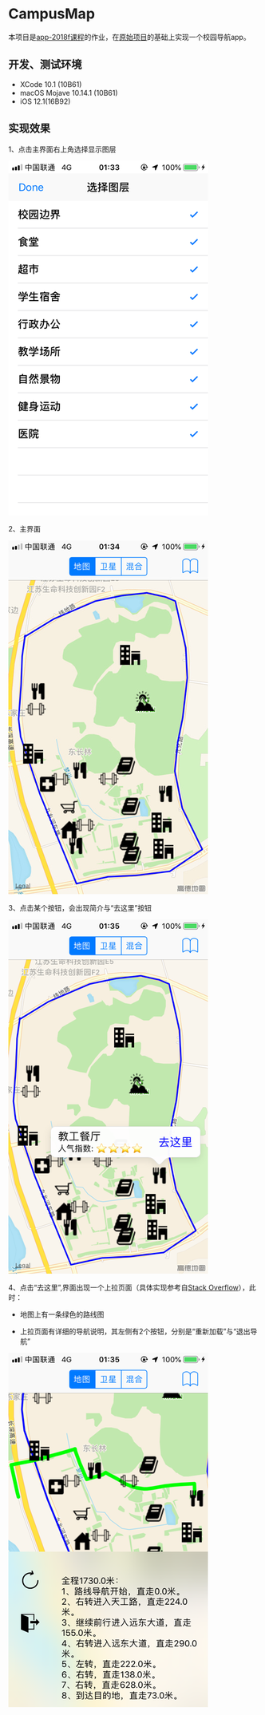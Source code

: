 # CampusMap
本项目是[app-2018f课程](https://github.com/njuics/app-2018f)的作业，在[原始项目](https://github.com/idupclub/CampusMap)的基础上实现一个校园导航app。

## 开发、测试环境
- XCode 10.1 (10B61)
- macOS Mojave 10.14.1 (10B61)
- iOS 12.1(16B92)

## 实现效果
1、点击主界面右上角选择显示图层

![选择显示图层](./img/1_1.png)

2、主界面

![主界面](./img/2_1.jpg)

3、点击某个按钮，会出现简介与“去这里”按钮

![点击](./img/3_1.png)

4、点击“去这里”,界面出现一个上拉页面（具体实现参考自[Stack Overflow](https://stackoverflow.com/questions/37967555/how-can-i-mimic-the-bottom-sheet-from-the-maps-app/38152508#38152508)），此时：

- 地图上有一条绿色的路线图

- 上拉页面有详细的导航说明，其左侧有2个按钮，分别是“重新加载”与“退出导航”

![点击](./img/4_1.png)







